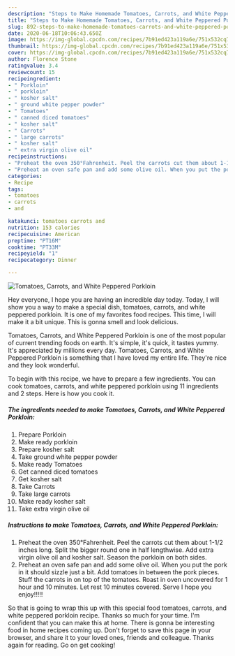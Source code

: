 ```yaml
---
description: "Steps to Make Homemade Tomatoes, Carrots, and White Peppered Porkloin"
title: "Steps to Make Homemade Tomatoes, Carrots, and White Peppered Porkloin"
slug: 892-steps-to-make-homemade-tomatoes-carrots-and-white-peppered-porkloin
date: 2020-06-18T10:06:43.650Z
image: https://img-global.cpcdn.com/recipes/7b91ed423a119a6e/751x532cq70/tomatoes-carrots-and-white-peppered-porkloin-recipe-main-photo.jpg
thumbnail: https://img-global.cpcdn.com/recipes/7b91ed423a119a6e/751x532cq70/tomatoes-carrots-and-white-peppered-porkloin-recipe-main-photo.jpg
cover: https://img-global.cpcdn.com/recipes/7b91ed423a119a6e/751x532cq70/tomatoes-carrots-and-white-peppered-porkloin-recipe-main-photo.jpg
author: Florence Stone
ratingvalue: 3.4
reviewcount: 15
recipeingredient:
- " Porkloin"
- " porkloin"
- " kosher salt"
- " ground white pepper powder"
- " Tomatoes"
- " canned diced tomatoes"
- " kosher salt"
- " Carrots"
- " large carrots"
- " kosher salt"
- " extra virgin olive oil"
recipeinstructions:
- "Preheat the oven 350°Fahrenheit. Peel the carrots cut them about 1-1/2 inches long. Split the bigger round one in half lengthwise. Add extra virgin olive oil and kosher salt. Season the porkloin on both sides."
- "Preheat an oven safe pan and add some olive oil. When you put the pork in it should sizzle just a bit. Add tomatoes in between the pork pieces. Stuff the carrots in on top of the tomatoes. Roast in oven uncovered for 1 hour and 10 minutes. Let rest 10 minutes covered. Serve I hope you enjoy!!!!!"
categories:
- Recipe
tags:
- tomatoes
- carrots
- and

katakunci: tomatoes carrots and 
nutrition: 153 calories
recipecuisine: American
preptime: "PT16M"
cooktime: "PT33M"
recipeyield: "1"
recipecategory: Dinner

---
```



![Tomatoes, Carrots, and White Peppered Porkloin](https://img-global.cpcdn.com/recipes/7b91ed423a119a6e/751x532cq70/tomatoes-carrots-and-white-peppered-porkloin-recipe-main-photo.jpg)

Hey everyone, I hope you are having an incredible day today. Today, I will show you a way to make a special dish, tomatoes, carrots, and white peppered porkloin. It is one of my favorites food recipes. This time, I will make it a bit unique. This is gonna smell and look delicious.

Tomatoes, Carrots, and White Peppered Porkloin is one of the most popular of current trending foods on earth. It's simple, it's quick, it tastes yummy. It's appreciated by millions every day. Tomatoes, Carrots, and White Peppered Porkloin is something that I have loved my entire life. They're nice and they look wonderful.




To begin with this recipe, we have to prepare a few ingredients. You can cook tomatoes, carrots, and white peppered porkloin using 11 ingredients and 2 steps. Here is how you cook it.

<!--inarticleads1-->

##### The ingredients needed to make Tomatoes, Carrots, and White Peppered Porkloin:

1. Prepare  Porkloin
1. Make ready  porkloin
1. Prepare  kosher salt
1. Take  ground white pepper powder
1. Make ready  Tomatoes
1. Get  canned diced tomatoes
1. Get  kosher salt
1. Take  Carrots
1. Take  large carrots
1. Make ready  kosher salt
1. Take  extra virgin olive oil




<!--inarticleads2-->

##### Instructions to make Tomatoes, Carrots, and White Peppered Porkloin:

1. Preheat the oven 350°Fahrenheit. Peel the carrots cut them about 1-1/2 inches long. Split the bigger round one in half lengthwise. Add extra virgin olive oil and kosher salt. Season the porkloin on both sides.
1. Preheat an oven safe pan and add some olive oil. When you put the pork in it should sizzle just a bit. Add tomatoes in between the pork pieces. Stuff the carrots in on top of the tomatoes. Roast in oven uncovered for 1 hour and 10 minutes. Let rest 10 minutes covered. Serve I hope you enjoy!!!!!




So that is going to wrap this up with this special food tomatoes, carrots, and white peppered porkloin recipe. Thanks so much for your time. I'm confident that you can make this at home. There is gonna be interesting food in home recipes coming up. Don't forget to save this page in your browser, and share it to your loved ones, friends and colleague. Thanks again for reading. Go on get cooking!
